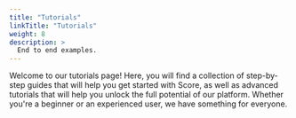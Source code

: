 ```yaml
---
title: "Tutorials"
linkTitle: "Tutorials"
weight: 8
description: >
  End to end examples.
---
```


Welcome to our tutorials page! Here, you will find a collection of step-by-step guides that will help you get started with Score, as well as advanced tutorials that will help you unlock the full potential of our platform. Whether you're a beginner or an experienced user, we have something for everyone.
